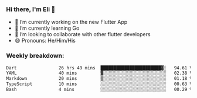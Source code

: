 ### Hi there, I'm Eli 👋
- 🔭 I’m currently working on the new Flutter App
- 🌱 I’m currently learning Go
- 🦄 I’m looking to collaborate with other flutter developers
- 😄 Pronouns: He/Him/His

### Weekly breakdown:
<!--START_SECTION:waka-->

```txt
Dart                26 hrs 49 mins  ███████████████████████▓░   94.61 %
YAML                40 mins         ▓░░░░░░░░░░░░░░░░░░░░░░░░   02.38 %
Markdown            20 mins         ▒░░░░░░░░░░░░░░░░░░░░░░░░   01.18 %
TypeScript          10 mins         ░░░░░░░░░░░░░░░░░░░░░░░░░   00.63 %
Bash                4 mins          ░░░░░░░░░░░░░░░░░░░░░░░░░   00.29 %
```

<!--END_SECTION:waka-->

